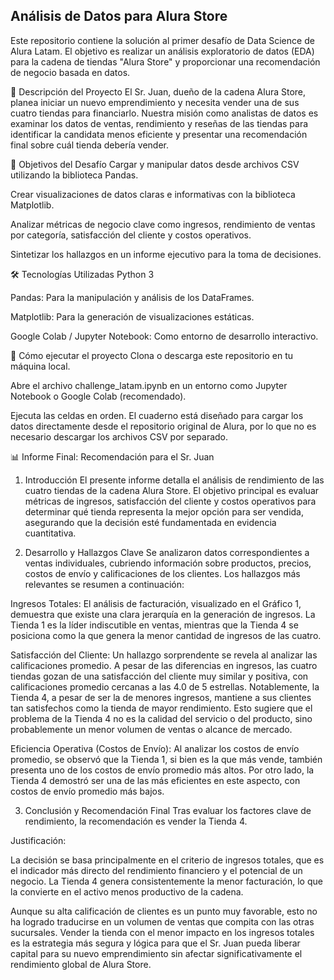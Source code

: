 ## Análisis de Datos para Alura Store
Este repositorio contiene la solución al primer desafío de Data Science de Alura Latam. El objetivo es realizar un análisis exploratorio de datos (EDA) para la cadena de tiendas "Alura Store" y proporcionar una recomendación de negocio basada en datos.

📝 Descripción del Proyecto
El Sr. Juan, dueño de la cadena Alura Store, planea iniciar un nuevo emprendimiento y necesita vender una de sus cuatro tiendas para financiarlo. Nuestra misión como analistas de datos es examinar los datos de ventas, rendimiento y reseñas de las tiendas para identificar la candidata menos eficiente y presentar una recomendación final sobre cuál tienda debería vender.

🎯 Objetivos del Desafío
Cargar y manipular datos desde archivos CSV utilizando la biblioteca Pandas.

Crear visualizaciones de datos claras e informativas con la biblioteca Matplotlib.

Analizar métricas de negocio clave como ingresos, rendimiento de ventas por categoría, satisfacción del cliente y costos operativos.

Sintetizar los hallazgos en un informe ejecutivo para la toma de decisiones.

🛠️ Tecnologías Utilizadas
Python 3

Pandas: Para la manipulación y análisis de los DataFrames.

Matplotlib: Para la generación de visualizaciones estáticas.

Google Colab / Jupyter Notebook: Como entorno de desarrollo interactivo.

🚀 Cómo ejecutar el proyecto
Clona o descarga este repositorio en tu máquina local.

Abre el archivo challenge_latam.ipynb en un entorno como Jupyter Notebook o Google Colab (recomendado).

Ejecuta las celdas en orden. El cuaderno está diseñado para cargar los datos directamente desde el repositorio original de Alura, por lo que no es necesario descargar los archivos CSV por separado.

📊 Informe Final: Recomendación para el Sr. Juan
1. Introducción
El presente informe detalla el análisis de rendimiento de las cuatro tiendas de la cadena Alura Store. El objetivo principal es evaluar métricas de ingresos, satisfacción del cliente y costos operativos para determinar qué tienda representa la mejor opción para ser vendida, asegurando que la decisión esté fundamentada en evidencia cuantitativa.

2. Desarrollo y Hallazgos Clave
Se analizaron datos correspondientes a ventas individuales, cubriendo información sobre productos, precios, costos de envío y calificaciones de los clientes. Los hallazgos más relevantes se resumen a continuación:

Ingresos Totales: El análisis de facturación, visualizado en el Gráfico 1, demuestra que existe una clara jerarquía en la generación de ingresos. La Tienda 1 es la líder indiscutible en ventas, mientras que la Tienda 4 se posiciona como la que genera la menor cantidad de ingresos de las cuatro.

Satisfacción del Cliente: Un hallazgo sorprendente se revela al analizar las calificaciones promedio. A pesar de las diferencias en ingresos, las cuatro tiendas gozan de una satisfacción del cliente muy similar y positiva, con calificaciones promedio cercanas a las 4.0 de 5 estrellas. Notablemente, la Tienda 4, a pesar de ser la de menores ingresos, mantiene a sus clientes tan satisfechos como la tienda de mayor rendimiento. Esto sugiere que el problema de la Tienda 4 no es la calidad del servicio o del producto, sino probablemente un menor volumen de ventas o alcance de mercado.

Eficiencia Operativa (Costos de Envío): Al analizar los costos de envío promedio, se observó que la Tienda 1, si bien es la que más vende, también presenta uno de los costos de envío promedio más altos. Por otro lado, la Tienda 4 demostró ser una de las más eficientes en este aspecto, con costos de envío promedio más bajos.

3. Conclusión y Recomendación Final
Tras evaluar los factores clave de rendimiento, la recomendación es vender la Tienda 4.

Justificación:

La decisión se basa principalmente en el criterio de ingresos totales, que es el indicador más directo del rendimiento financiero y el potencial de un negocio. La Tienda 4 genera consistentemente la menor facturación, lo que la convierte en el activo menos productivo de la cadena.

Aunque su alta calificación de clientes es un punto muy favorable, esto no ha logrado traducirse en un volumen de ventas que compita con las otras sucursales. Vender la tienda con el menor impacto en los ingresos totales es la estrategia más segura y lógica para que el Sr. Juan pueda liberar capital para su nuevo emprendimiento sin afectar significativamente el rendimiento global de Alura Store.
